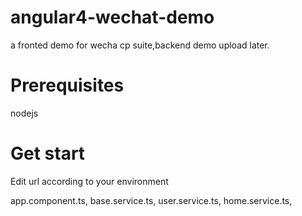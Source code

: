 # angular4-wechat-demo
a fronted demo for wecha cp suite,backend demo upload later.

# Prerequisites
nodejs

# Get start
Edit url according to your environment

app.component.ts,
base.service.ts,
user.service.ts,
home.service.ts,
